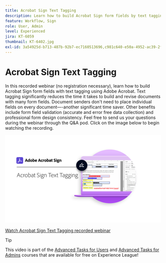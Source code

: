 ```yaml
---
title: Acrobat Sign Text Tagging
description: Learn how to build Acrobat Sign form fields by text tagging using Adobe Acrobat
feature: Workflow, Sign
role: User, Admin
level: Experienced
jira: KT-6059
thumbnail: KT-6402.jpg
exl-id: 3a54925d-b713-487b-92b7-ec7160513696,c981c640-e50a-4952-ac39-2f90d6d0cf08
---
```

# Acrobat Sign Text Tagging

In this recorded webinar (no registration necessary), learn how to build Acrobat Sign form fields with text tagging using Adobe Acrobat. Text tagging significantly reduces the time it takes to build and revise documents with many form fields. Document senders don't need to place individual fields on every document—-another significant time saver. Other benefits include form field validation (accurate and error free data collection) and professional form design consistency. Feel free to send us your questions during the webinar through the Q&A pod. Click on the image below to begin watching the recording.

[![Watch Session](../assets/Text-Tagging.png)](https://event.on24.com/wcc/r/2338276/415BE4603F60A61A546C0A91528B444F)

[Watch Acrobat Sign Text Tagging recorded webinar](https://event.on24.com/wcc/r/2338276/415BE4603F60A61A546C0A91528B444F)

>[!TIP]
>
>This video is part of the [Advanced Tasks for Users](https://experienceleague.adobe.com/?recommended=Sign-U-1-2020.3) and [Advanced Tasks for Admins](https://experienceleague.adobe.com/?recommended=Sign-A-1-2020.1) courses that are available for free on Experience League!
